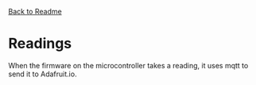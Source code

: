 [Back to Readme](../README.md)
# Readings
When the firmware on the microcontroller takes a reading, it uses mqtt to send it to Adafruit.io.